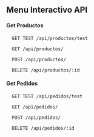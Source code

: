 ## Menu Interactivo API

#### Get Productos

```http
  GET TEST /api/productos/test
```

```http
  GET /api/productos/
```

```http
  POST /api/productos/
```

```http
  DELETE /api/productos/:id
```

#### Get Pedidos

```http
  GET TEST /api/pedidos/test
```

```http
  GET /api/pedidos/
```

```http
  POST /api/pedidos/
```

```http
  DELETE /api/pedidos/:id
```
